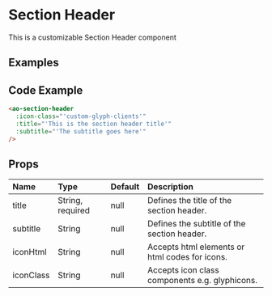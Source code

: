 # Section Header

This is a customizable Section Header component

## Examples

<Doc-SectionHeader/>

## Code Example
```html
<ao-section-header
  :icon-class="'custom-glyph-clients'"
  :title="'This is the section header title'"
  :subtitle="'The subtitle goes here'"
/>
```

## Props

| Name         | Type     | Default | Description                                                           |
|:-------------|:---------|:---------|:----------------------------------------------------------------------|
| title | String, required | null | Defines the title of the section header. |
| subtitle | String | null | Defines the subtitle of the section header. |
| iconHtml | String | null | Accepts html elements or html codes for icons. |
| iconClass | String | null | Accepts icon class components e.g. glyphicons. |

